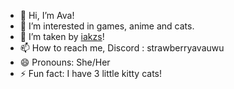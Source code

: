 - 👋 Hi, I’m Ava!
- 👀 I’m interested in games, anime and cats.
- 💞️ I’m taken by [iakzs](https://github.com/iakzs)!
- 📫 How to reach me, Discord : strawberryavauwu
- 😄 Pronouns: She/Her
- ⚡ Fun fact: I have 3 little kitty cats!
